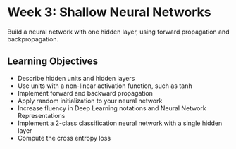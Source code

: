 # Week 3: Shallow Neural Networks

Build a neural network with one hidden layer, using forward propagation and backpropagation.  

## Learning Objectives

- Describe hidden units and hidden layers
- Use units with a non-linear activation function, such as tanh
- Implement forward and backward propagation
- Apply random initialization to your neural network
- Increase fluency in Deep Learning notations and Neural Network Representations
- Implement a 2-class classification neural network with a single hidden layer
- Compute the cross entropy loss
